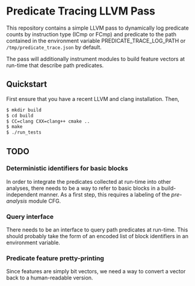 # Predicate Tracing LLVM Pass

This repository contains a simple LLVM pass to dynamically log predicate counts by instruction type (ICmp or FCmp) and predicate to the path contained in the environment variable PREDICATE_TRACE_LOG_PATH or `/tmp/predicate_trace.json` by default.

The pass will additionally instrument modules to build feature vectors at run-time that describe path predicates.

## Quickstart

First ensure that you have a recent LLVM and clang installation.  Then,

~~~sh
$ mkdir build
$ cd build
$ CC=clang CXX=clang++ cmake ..
$ make
$ ./run_tests
~~~

## TODO

### Deterministic identifiers for basic blocks

In order to integrate the predicates collected at run-time into other analyses, there needs to be a way to refer to basic blocks in a build-independent manner.  As a first step, this requires a labeling of the *pre-analysis* module CFG.

### Query interface

There needs to be an interface to query path predicates at run-time.  This should probably take the form of an encoded list of block identifiers in an environment variable.

### Predicate feature pretty-printing

Since features are simply bit vectors, we need a way to convert a vector back to a human-readable version.
